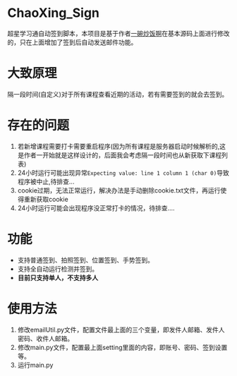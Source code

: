 # ChaoXing_Sign
超星学习通自动签到脚本，本项目是基于作者[一碗炒饭啊](https://space.bilibili.com/85497962)在基本源码上面进行修改的，只在上面增加了签到后自动发送邮件功能。

# 大致原理
隔一段时间(自定义)对于所有课程查看近期的活动，若有需要签到的就会去签到。

# 存在的问题
1. 若新增课程需要打卡需要重启程序(因为所有课程是服务器启动时候解析的,这是作者一开始就是这样设计的，后面我会考虑隔一段时间也从新获取下课程列表)
2. 24小时运行可能出现异常`Expecting value: line 1 column 1 (char 0)`导致程序被中止,待排查...
3. cookie过期，无法正常运行，解决办法是手动删除cookie.txt文件，再运行使得重新获取cookie
4. 24小时运行可能会出现程序没正常打卡的情况，待排查....

# 功能
- 支持普通签到、拍照签到、位置签到、手势签到。
- 支持全自动运行检测并签到。
- **目前只支持单人，不支持多人**


# 使用方法
1. 修改emailUtil.py文件，配置文件最上面的三个变量，即发件人邮箱、发件人密码、收件人邮箱。
2. 修改main.py文件，配置最上面setting里面的内容，即账号、密码、签到设置等。
3. 运行main.py



